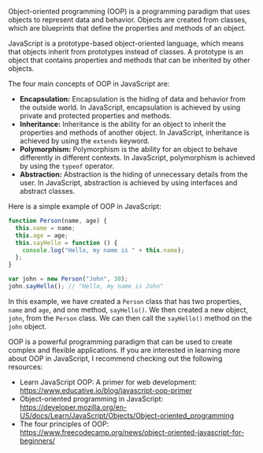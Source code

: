 Object-oriented programming (OOP) is a programming paradigm that uses objects to represent data and behavior. Objects are created from classes, which are blueprints that define the properties and methods of an object.

JavaScript is a prototype-based object-oriented language, which means that objects inherit from prototypes instead of classes. A prototype is an object that contains properties and methods that can be inherited by other objects.

The four main concepts of OOP in JavaScript are:

- **Encapsulation:** Encapsulation is the hiding of data and behavior from the outside world. In JavaScript, encapsulation is achieved by using private and protected properties and methods.
- **Inheritance:** Inheritance is the ability for an object to inherit the properties and methods of another object. In JavaScript, inheritance is achieved by using the `extends` keyword.
- **Polymorphism:** Polymorphism is the ability for an object to behave differently in different contexts. In JavaScript, polymorphism is achieved by using the `typeof` operator.
- **Abstraction:** Abstraction is the hiding of unnecessary details from the user. In JavaScript, abstraction is achieved by using interfaces and abstract classes.

Here is a simple example of OOP in JavaScript:

```javascript
function Person(name, age) {
  this.name = name;
  this.age = age;
  this.sayHello = function () {
    console.log("Hello, my name is " + this.name);
  };
}

var john = new Person("John", 30);
john.sayHello(); // "Hello, my name is John"
```

In this example, we have created a `Person` class that has two properties, `name` and `age`, and one method, `sayHello()`. We then created a new object, `john`, from the `Person` class. We can then call the `sayHello()` method on the `john` object.

OOP is a powerful programming paradigm that can be used to create complex and flexible applications. If you are interested in learning more about OOP in JavaScript, I recommend checking out the following resources:

- Learn JavaScript OOP: A primer for web development: https://www.educative.io/blog/javascript-oop-primer
- Object-oriented programming in JavaScript: https://developer.mozilla.org/en-US/docs/Learn/JavaScript/Objects/Object-oriented_programming
- The four principles of OOP: https://www.freecodecamp.org/news/object-oriented-javascript-for-beginners/
